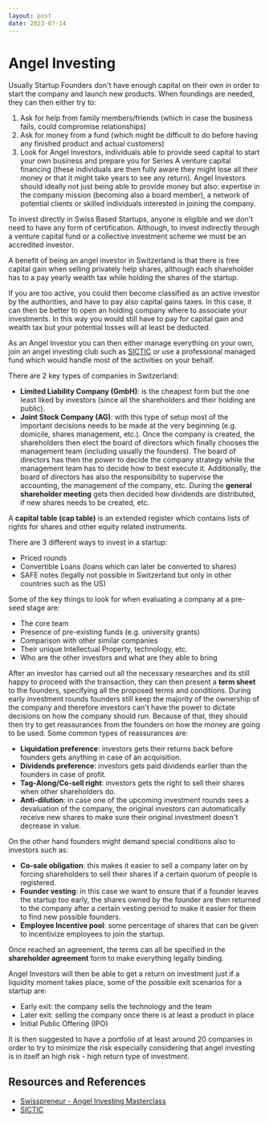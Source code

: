 ```yaml
---
layout: post
date: 2023-07-14
---
```


# Angel Investing

Usually Startup Founders don't have enough capital on their own in order to start the company and launch new products. When foundings are needed, they can then either try to: 
1. Ask for help from family members/friends (which in case the business fails, could compromise relationships)
2. Ask for money from a fund (which might be difficult to do before having any finished product and actual customers)
3. Look for Angel Investors, individuals able to provide seed capital to start your own business and prepare you for Series A venture capital financing (these individuals are then fully aware they might lose all their money or that it might take years to see any return). Angel Investors should ideally not just being able to provide money but also: expertise in the company mission (becoming also a board member), a network of potential clients or skilled individuals interested in joining the company.

To invest directly in Swiss Based Startups, anyone is eligible and we don't need to have any form of certification. Although, to invest indirectly through a venture capital fund or a collective investment scheme we must be an accredited investor. 

A benefit of being an angel investor in Switzerland is that there is free capital gain when selling privately help shares, although each shareholder has to a pay yearly wealth tax while holding the shares of the startup. 

If you are too active, you could then become classified as an active investor by the authorities, and have to pay also capital gains taxes. In this case, it can then be better to open an holding company where to associate your investments. In this way you would still have to pay for capital gain and wealth tax but your potential losses will at least be deducted.

As an Angel Investor you can then either manage everything on your own, join an angel investing club such as [SICTIC](https://www.sictic.ch/swiss-angel-investor-handbook/) or use a professional managed fund which would handle most of the activities on your behalf.

There are 2 key types of companies in Switzerland:
- **Limited Liability Company (GmbH)**: is the cheapest form but the one least liked by investors (since all the shareholders and their holding are public).
- **Joint Stock Company (AG)**: with this type of setup most of the important decisions needs to be made at the very beginning (e.g. domicile, shares management, etc.). Once the company is created, the shareholders then elect the board of directors which finally chooses the management team (including usually the founders). The board of directors has then the power to decide the company strategy while the management team has to decide how to best execute it. Additionally, the board of directors has also the responsibility to supervise the accounting, the management of the company, etc. During the **general shareholder meeting** gets then decided how dividends are distributed, if new shares needs to be created, etc.

A **capital table (cap table)** is an extended register which contains lists of rights for shares and other equity related instruments.

There are 3 different ways to invest in a startup:
- Priced rounds
- Convertible Loans (loans which can later be converted to shares)
- SAFE notes (legally not possible in Switzerland but only in other countries such as the US)

Some of the key things to look for when evaluating a company at a pre-seed stage are:
- The core team
- Presence of pre-existing funds (e.g. university grants)
- Comparison with other similar companies
- Their unique Intellectual Property, technology, etc.
- Who are the other investors and what are they able to bring

After an investor has carried out all the necessary researches and its still happy to proceed with the transaction, they can then present a **term sheet** to the founders, specifying all the proposed terms and conditions. During early investment rounds founders still keep the majority of the ownership of the company and therefore investors can't have the power to dictate decisions on how the company should run. Because of that, they should then try to get reassurances from the founders on how the money are going to be used. Some common types of reassurances are:
- **Liquidation preference**: investors gets their returns back before founders gets anything in case of an acquisition.
- **Dividends preference**: investors gets paid dividends earlier than the founders in case of profit.
- **Tag-Along/Co-sell right**: investors gets the right to sell their shares when other shareholders do.
- **Anti-dilution**: in case one of the upcoming investment rounds sees a devaluation of the company, the original investors can automatically receive new shares to make sure their original investment doesn't decrease in value.

On the other hand founders might demand special conditions also to investors such as:
- **Co-sale obligation**: this makes it easier to sell a company later on by forcing shareholders to sell their shares if a certain quorum of people is registered.
- **Founder vesting**: in this case we want to ensure that if a founder leaves the startup too early, the shares owned by the founder are then returned to the company after a certain vesting period to make it easier for them to find new possible founders.
- **Employee Incentive pool**: some percentage of shares that can be given to incentivize employees to join the startup.

Once reached an agreement, the terms can all be specified in the **shareholder agreement** form to make everything legally binding.

Angel Investors will then be able to get a return on investment just if a liquidity moment takes place, some of the possible exit scenarios for a startup are:
- Early exit: the company sells the technology and the team
- Later exit: selling the company once there is at least a product in place
- Initial Public Offering (IPO)

It is then suggested to have a portfolio of at least around 20 companies in order to try to minimize the risk especially considering that angel investing is in itself an high risk - high return type of investment.

## Resources and References
- [Swisspreneur - Angel Investing Masterclass](https://www.youtube.com/watch?v=67926iy_1Q8&list=PLYIiQRGVOX5uqKyQv6fn7KVlwDw2sOU7T&index=9&ab_channel=Swisspreneur)
- [SICTIC](https://www.sictic.ch/)